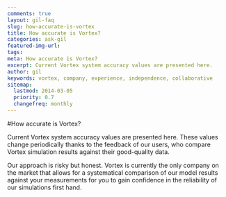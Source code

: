 ```yaml
---
comments: true
layout: gil-faq
slug: how-accurate-is-vortex
title: How accurate is Vortex?
categories: ask-gil
featured-img-url:
tags:
meta: How accurate is Vortex?
excerpt: Current Vortex system accuracy values are presented here.
author: gil
keywords: vortex, company, experience, independence, collaborative
sitemap:
  lastmod: 2014-03-05
  priority: 0.7
  changefreq: monthly
---
```


#How accurate is Vortex?

Current Vortex system accuracy values are presented here. These values change periodically thanks to the feedback of our users, who compare Vortex simulation results against their good-quality data.

Our approach is risky but honest. Vortex is currently the only company on the market that allows for a systematical comparison of our model results against your measurements for you to gain confidence in the reliability of our simulations first hand.